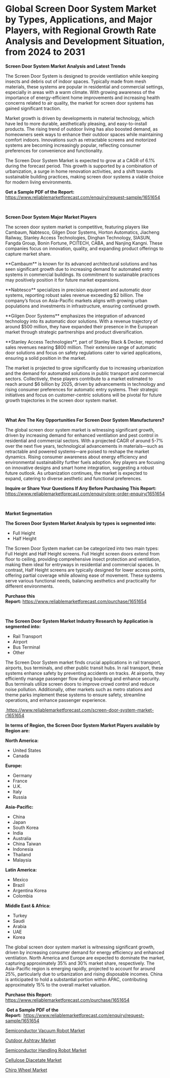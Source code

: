 <p><h1>Global Screen Door System Market by Types, Applications, and Major Players, with Regional Growth Rate Analysis and Development Situation, from 2024 to 2031</h1></p><p><strong>Screen Door System Market Analysis and Latest Trends</strong></p>
<p><p>The Screen Door System is designed to provide ventilation while keeping insects and debris out of indoor spaces. Typically made from mesh materials, these systems are popular in residential and commercial settings, especially in areas with a warm climate. With growing awareness of the importance of energy-efficient home improvements and increasing health concerns related to air quality, the market for screen door systems has gained significant traction.</p><p>Market growth is driven by developments in material technology, which have led to more durable, aesthetically pleasing, and easy-to-install products. The rising trend of outdoor living has also boosted demand, as homeowners seek ways to enhance their outdoor spaces while maintaining comfort indoors. Innovations such as retractable screens and motorized systems are becoming increasingly popular, reflecting consumer preferences for convenience and functionality.</p><p>The Screen Door System Market is expected to grow at a CAGR of 6.1% during the forecast period. This growth is supported by a combination of urbanization, a surge in home renovation activities, and a shift towards sustainable building practices, making screen door systems a viable choice for modern living environments.</p></p>
<p><strong>Get a Sample PDF of the Report:&nbsp;</strong> <a href="https://www.reliablemarketforecast.com/enquiry/request-sample/1651654?utm_campaign=1170&utm_medium=2&utm_source=Github&utm_content=ia&utm_term=26092024&utm_id=screen-door-system">https://www.reliablemarketforecast.com/enquiry/request-sample/1651654</a></p>
<p>&nbsp;</p>
<p><strong>Screen Door System Major Market Players</strong></p>
<p><p>The screen door system market is competitive, featuring players like Cambaum, Nabtesco, Gilgen Door Systems, Horton Automatics, Jiacheng Railway, Stanley Access Technologies, Dinghan Technology, SIASUN, Fangda Group, Bonin Fortune, PCITECH, CABA, and Nanjing Kangni. These companies focus on innovation, quality, and expanding product offerings to capture market share.</p><p>**Cambaum** is known for its advanced architectural solutions and has seen significant growth due to increasing demand for automated entry systems in commercial buildings. Its commitment to sustainable practices may positively position it for future market expansions.</p><p>**Nabtesco** specializes in precision equipment and automatic door systems, reporting robust sales revenue exceeding $2 billion. The company’s focus on Asia-Pacific markets aligns with growing urban populations and investments in infrastructure, ensuring continued growth.</p><p>**Gilgen Door Systems** emphasizes the integration of advanced technology into its automatic door solutions. With a revenue trajectory of around $500 million, they have expanded their presence in the European market through strategic partnerships and product diversification.</p><p>**Stanley Access Technologies**, part of Stanley Black & Decker, reported sales revenues nearing $800 million. Their extensive range of automatic door solutions and focus on safety regulations cater to varied applications, ensuring a solid position in the market.</p><p>The market is projected to grow significantly due to increasing urbanization and the demand for automated solutions in public transport and commercial sectors. Collectively, these players contribute to a market estimated to reach around $6 billion by 2025, driven by advancements in technology and rising consumer preferences for automatic entry systems. Their strategic initiatives and focus on customer-centric solutions will be pivotal for future growth trajectories in the screen door system market.</p></p>
<p>&nbsp;</p>
<p><strong>What Are The Key Opportunities For Screen Door System Manufacturers?</strong></p>
<p><p>The global screen door system market is witnessing significant growth, driven by increasing demand for enhanced ventilation and pest control in residential and commercial sectors. With a projected CAGR of around 5-7% over the next five years, technological advancements in materials—such as retractable and powered systems—are poised to reshape the market dynamics. Rising consumer awareness about energy efficiency and environmental sustainability further fuels adoption. Key players are focusing on innovative designs and smart home integration, suggesting a robust future outlook. As urbanization continues, the market is expected to expand, catering to diverse aesthetic and functional preferences.</p></p>
<p><strong>Inquire or Share Your Questions If Any Before Purchasing This Report:</strong> <a href="https://www.reliablemarketforecast.com/enquiry/pre-order-enquiry/1651654?utm_campaign=1170&utm_medium=2&utm_source=Github&utm_content=ia&utm_term=26092024&utm_id=screen-door-system">https://www.reliablemarketforecast.com/enquiry/pre-order-enquiry/1651654</a></p>
<p>&nbsp;</p>
<p><strong>Market Segmentation</strong></p>
<p><strong>The Screen Door System Market Analysis by types is segmented into:</strong></p>
<p><ul><li>Full Height</li><li>Half Height</li></ul></p>
<p><p>The Screen Door System market can be categorized into two main types: Full Height and Half Height screens. Full Height screen doors extend from floor to ceiling, providing comprehensive insect protection and ventilation, making them ideal for entryways in residential and commercial spaces. In contrast, Half Height screens are typically designed for lower access points, offering partial coverage while allowing ease of movement. These systems serve various functional needs, balancing aesthetics and practicality for different environments.</p></p>
<p><strong>Purchase this Report:&nbsp;</strong><a href="https://www.reliablemarketforecast.com/purchase/1651654?utm_campaign=1170&utm_medium=2&utm_source=Github&utm_content=ia&utm_term=26092024&utm_id=screen-door-system">https://www.reliablemarketforecast.com/purchase/1651654</a></p>
<p>&nbsp;</p>
<p><strong>The Screen Door System Market Industry Research by Application is segmented into:</strong></p>
<p><ul><li>Rail Transport</li><li>Airport</li><li>Bus Terminal</li><li>Other</li></ul></p>
<p><p>The Screen Door System market finds crucial applications in rail transport, airports, bus terminals, and other public transit hubs. In rail transport, these systems enhance safety by preventing accidents on tracks. At airports, they efficiently manage passenger flow during boarding and enhance security. Bus terminals utilize screen doors to improve crowd control and reduce noise pollution. Additionally, other markets such as metro stations and theme parks implement these systems to ensure safety, streamline operations, and enhance passenger experience.</p></p>
<p><a href="https://www.reliablemarketforecast.com/screen-door-system-market-r1651654?utm_campaign=1170&utm_medium=2&utm_source=Github&utm_content=ia&utm_term=26092024&utm_id=screen-door-system">&nbsp;https://www.reliablemarketforecast.com/screen-door-system-market-r1651654</a></p>
<p><strong>In terms of Region, the Screen Door System Market Players available by Region are:</strong></p>
<p>
    <p> <strong> North America: </strong>
        <ul>
            <li>United States</li>
            <li>Canada</li>
        </ul>
        </p> 
    <p> <strong> Europe: </strong>
        <ul>
            <li>Germany</li>
            <li>France</li>
            <li>U.K.</li>
            <li>Italy</li>
            <li>Russia</li>
        </ul>
        </p> 
    <p> <strong> Asia-Pacific: </strong>
        <ul>
            <li>China</li>
            <li>Japan</li>
            <li>South Korea</li>
            <li>India</li>
            <li>Australia</li>
            <li>China Taiwan</li>
            <li>Indonesia</li>
            <li>Thailand</li>
            <li>Malaysia</li>
        </ul>
        </p> 
    <p> <strong> Latin America: </strong>
        <ul>
            <li>Mexico</li>
            <li>Brazil</li>
            <li>Argentina Korea</li>
            <li>Colombia</li>
        </ul>
        </p> 
    <p> <strong> Middle East & Africa: </strong>
        <ul>
            <li>Turkey</li>
            <li>Saudi</li>
            <li>Arabia</li>
            <li>UAE</li>
            <li>Korea</li>
        </ul>
    </p>
    </p>
<p><p>The global screen door system market is witnessing significant growth, driven by increasing consumer demand for energy efficiency and enhanced ventilation. North America and Europe are expected to dominate the market, capturing approximately 35% and 30% market share, respectively. The Asia-Pacific region is emerging rapidly, projected to account for around 25%, particularly due to urbanization and rising disposable incomes. China is anticipated to hold a substantial portion within APAC, contributing approximately 15% to the overall market valuation.</p></p>
<p><strong>Purchase this Report: </strong><a href="https://www.reliablemarketforecast.com/purchase/1651654?utm_campaign=1170&utm_medium=2&utm_source=Github&utm_content=ia&utm_term=26092024&utm_id=screen-door-system">https://www.reliablemarketforecast.com/purchase/1651654</a></p>
<p>&nbsp;<strong>Get a Sample PDF of the Report:&nbsp;&nbsp;</strong><a href="https://www.reliablemarketforecast.com/enquiry/request-sample/1651654?utm_campaign=1170&utm_medium=2&utm_source=Github&utm_content=ia&utm_term=26092024&utm_id=screen-door-system">https://www.reliablemarketforecast.com/enquiry/request-sample/1651654</a></p>
<p><strong></strong></p>
<p><p><a href="https://github.com/eustaciaism/Market-Research-Report-List-1/blob/main/semiconductor-vacuum-robot-market.md?utm_campaign=1170&utm_medium=2&utm_source=Github&utm_content=ia&utm_term=26092024&utm_id=screen-door-system">Semiconductor Vacuum Robot Market</a></p><p><a href="https://issuu.com/reportprime-2/docs/outdoor-ashtray-market-size-2030.pp_114cd574d1bf3a?utm_campaign=1170&utm_medium=2&utm_source=Github&utm_content=ia&utm_term=26092024&utm_id=screen-door-system">Outdoor Ashtray Market</a></p><p><a href="https://github.com/MegiMusaj575/Market-Research-Report-List-1/blob/main/semiconductor-handling-robot-market.md?utm_campaign=1170&utm_medium=2&utm_source=Github&utm_content=ia&utm_term=26092024&utm_id=screen-door-system">Semiconductor Handling Robot Market</a></p><p><a href="https://www.linkedin.com/pulse/cellulose-diacetate-market-insights-product-type-application-sxrgc?utm_campaign=1170&utm_medium=2&utm_source=Github&utm_content=ia&utm_term=26092024&utm_id=screen-door-system">Cellulose Diacetate Market</a></p><p><a href="https://issuu.com/reportprime-2/docs/chirp-wheel-market-size-2030.pptx_caffa7b4f45cfc?utm_campaign=1170&utm_medium=2&utm_source=Github&utm_content=ia&utm_term=26092024&utm_id=screen-door-system">Chirp Wheel Market</a></p></p>